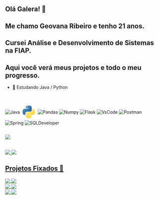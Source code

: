 ## Olá Galera! 👋

## Me chamo Geovana Ribeiro e tenho 21 anos.
## Cursei Análise e Desenvolvimento de Sistemas na FIAP.
## Aqui você verá meus projetos e todo o meu progresso.


- 🌱 Estudando Java / Python

##

<div style="display: inline_block"><br>
  <img align="center" alt="Java" height="75" width="75" src="https://cdn.jsdelivr.net/gh/devicons/devicon@latest/icons/java/java-original-wordmark.svg">
  <img align="center" alt="Python" height="50" width="50" src="https://raw.githubusercontent.com/devicons/devicon/master/icons/python/python-original.svg">
  <img align="center" alt="Pandas" height="50" width="50" src="https://cdn.jsdelivr.net/gh/devicons/devicon@latest/icons/pandas/pandas-original-wordmark.svg" />
  <img align="center" alt="Numpy" height="50" width="50" src="https://cdn.jsdelivr.net/gh/devicons/devicon@latest/icons/numpy/numpy-original.svg" />
  <img align="center" alt="Flask" height="50" width="50" src="https://cdn.jsdelivr.net/gh/devicons/devicon@latest/icons/flask/flask-original-wordmark.svg" />
  <img align="center" alt="VsCode" height="50" width="50" src="https://cdn.jsdelivr.net/gh/devicons/devicon/icons/vscode/vscode-original-wordmark.svg">
  <img align="center" alt="Postman" height="50" width="50" src="https://cdn.jsdelivr.net/gh/devicons/devicon@latest/icons/postman/postman-original.svg">
  <img align="center" alt="Spring" height="50" width="50" src="https://cdn.jsdelivr.net/gh/devicons/devicon@latest/icons/spring/spring-original-wordmark.svg">
  <img align="center" alt="SQLDeveloper" height="50" width="50" src="https://cdn.jsdelivr.net/gh/devicons/devicon@latest/icons/sqldeveloper/sqldeveloper-original.svg">
</div>

##

<div> 
  <a href="https://www.linkedin.com/in/geovana-ribeiro-silva/" target="_blank"><img src="https://img.shields.io/badge/LinkedIn-0077B5?style=for-the-badge&logo=linkedin&logoColor=white" target="_blank" ></a> 
</div>

##

<div>
  <a href="https:https://github.com/GEOVANAAPROGRAMMER">
  <img height="180em" src="https://github-readme-stats.vercel.app/api?username=GEOVANAAPROGRAMMER&show_icons=true&theme=tokyonight&token=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"/>
  <img height="180em" src="https://github-readme-stats.vercel.app/api/top-langs/?username=GEOVANAAPROGRAMMER&layout=compact&langs_count=16&theme=tokyonight&token=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"/>

</div>

## Projetos Fixados 🚀

<div>
  <a href="https://github.com/GEOVANAAPROGRAMMER/Analise-de-Perfil-de-Clientes">
    <img align="center" src="https://github-readme-stats.vercel.app/api/pin/?username=GEOVANAAPROGRAMMER&repo=Analise-de-Perfil-de-Clientes&theme=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" />
  </a>
  <a href="https://github.com/GEOVANAAPROGRAMMER/Analise-de-Perfil-de-Cliente---Parte-2">
    <img align="center" src="https://github-readme-stats.vercel.app/api/pin/?username=GEOVANAAPROGRAMMER&repo=Analise-de-Perfil-de-Cliente---Parte-2&theme=tokyonight" />
  </a>
</div>

<div>
  <a href="https://github.com/GEOVANAAPROGRAMMER/Analise-de-Perfil-de-Cliente---Parte-4">
    <img align="center" src="https://github-readme-stats.vercel.app/api/pin/?username=GEOVANAAPROGRAMMER&repo=Analise-de-Perfil-de-Cliente---Parte-4&theme=tokyonight" />
  </a>
  <a href="https://github.com/GEOVANAAPROGRAMMER/Sistema_de_Gerenciamento_de_Brinquedos">
    <img align="center" src="https://github-readme-stats.vercel.app/api/pin/?username=GEOVANAAPROGRAMMER&repo=Sistema_de_Gerenciamento_de_Brinquedos&theme=tokyonight" />
  </a>
</div>

<div>
  <a href="https://github.com/GEOVANAAPROGRAMMER/Curso-Java-Fundamentos">
    <img align="center" src="https://github-readme-stats.vercel.app/api/pin/?username=GEOVANAAPROGRAMMER&repo=Curso-Java-Fundamentos&theme=tokyonight" />
  </a>
  <a href="https://github.com/GEOVANAAPROGRAMMER/Dockerfile_Python">
    <img align="center" src="https://github-readme-stats.vercel.app/api/pin/?username=GEOVANAAPROGRAMMER&repo=Dockerfile_Python&theme=tokyonight" />
  </a>
</div>

